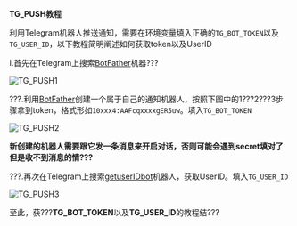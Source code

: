 **TG_PUSH教程**

利用Telegram机器人推送通知，需要在环境变量填入正确的```TG_BOT_TOKEN```以及```TG_USER_ID```，以下教程简明阐述如何获取token以及UserID

Ⅰ.首先在Telegram上搜索[BotFather](https://t.me/BotFather)机器???<br>

![TG_PUSH1](../icon/TG_PUSH1.png)

???.利用[BotFather](https://t.me/BotFather)创建一个属于自己的通知机器人，按照下图中的1???2???3步骤拿到token，格式形如```10xxx4:AAFcqxxxxgER5uw```。填入```TG_BOT_TOKEN```<br>

![TG_PUSH2](../icon/TG_PUSH2.png)<br>

**新创建的机器人需要跟它发一条消息来开启对话，否则可能会遇到secret填对了但是收不到消息的情???**<br>

???.再次在Telegram上搜索[getuserIDbot](https://t.me/getuserIDbot)机器人，获取UserID。填入```TG_USER_ID```<br>

![TG_PUSH3](../icon/TG_PUSH3.png)

至此，获???**TG_BOT_TOKEN**以及**TG_USER_ID**的教程结???
